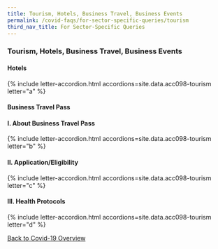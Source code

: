 ```yaml
---
title: Tourism, Hotels, Business Travel, Business Events
permalink: /covid-faqs/for-sector-specific-queries/tourism
third_nav_title: For Sector-Specific Queries
---
```


### Tourism, Hotels, Business Travel, Business Events

#### Hotels

{% include letter-accordion.html accordions=site.data.acc098-tourism letter="a" %}

#### Business Travel Pass

#### I.	About Business Travel Pass

{% include letter-accordion.html accordions=site.data.acc098-tourism letter="b" %}

#### II. Application/Eligibility

{% include letter-accordion.html accordions=site.data.acc098-tourism letter="c" %}

#### III. Health Protocols

{% include letter-accordion.html accordions=site.data.acc098-tourism letter="d" %}

[Back to Covid-19 Overview](/covid/)